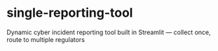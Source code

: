 # single-reporting-tool
Dynamic cyber incident reporting tool built in Streamlit — collect once, route to multiple regulators
